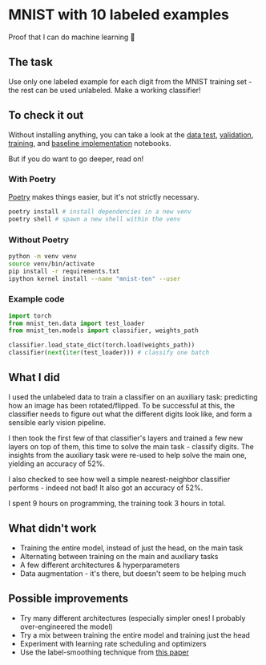 # MNIST with 10 labeled examples
Proof that I can do machine learning 🌈


## The task
Use only one labeled example for each digit from the MNIST training set - the rest can be used unlabeled. Make a working classifier!


## To check it out
Without installing anything, you can take a look at the [data test](https://nbviewer.jupyter.org/github/malyvsen/mnist-ten/blob/master/data_test.ipynb), [validation](https://nbviewer.jupyter.org/github/malyvsen/mnist-ten/blob/master/validate.ipynb), [training](https://nbviewer.jupyter.org/github/malyvsen/mnist-ten/blob/master/train.ipynb), and [baseline implementation](baseline.ipynb "Best viewed locally - nbviewer is having difficulties") notebooks.

But if you do want to go deeper, read on!

### With Poetry
[Poetry](https://python-poetry.org) makes things easier, but it's not strictly necessary.
```sh
poetry install # install dependencies in a new venv
poetry shell # spawn a new shell within the venv
```

### Without Poetry
```sh
python -m venv venv
source venv/bin/activate
pip install -r requirements.txt
ipython kernel install --name "mnist-ten" --user
```

### Example code
```python
import torch
from mnist_ten.data import test_loader
from mnist_ten.models import classifier, weights_path

classifier.load_state_dict(torch.load(weights_path))
classifier(next(iter(test_loader))) # classify one batch
```


## What I did
I used the unlabeled data to train a classifier on an auxiliary task: predicting how an image has been rotated/flipped. To be successful at this, the classifier needs to figure out what the different digits look like, and form a sensible early vision pipeline.

I then took the first few of that classifier's layers and trained a few new layers on top of them, this time to solve the main task - classify digits. The insights from the auxiliary task were re-used to help solve the main one, yielding an accuracy of 52%.

I also checked to see how well a simple nearest-neighbor classifier performs - indeed not bad! It also got an accuracy of 52%.

I spent 9 hours on programming, the training took 3 hours in total.


## What didn't work
* Training the entire model, instead of just the head, on the main task
* Alternating between training on the main and auxiliary tasks
* A few different architectures & hyperparameters
* Data augmentation - it's there, but doesn't seem to be helping much


## Possible improvements
* Try many different architectures (especially simpler ones! I probably over-engineered the model)
* Try a mix between training the entire model and training just the head
* Experiment with learning rate scheduling and optimizers
* Use the label-smoothing technique from [this paper](https://arxiv.org/pdf/1904.12848.pdf)